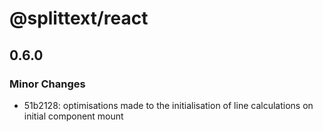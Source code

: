 # @splittext/react

## 0.6.0

### Minor Changes

- 51b2128: optimisations made to the initialisation of line calculations on initial component mount
